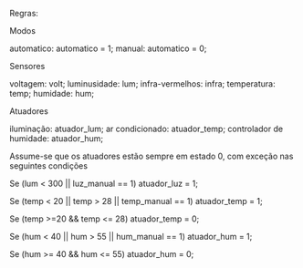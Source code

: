 Regras:

Modos

automatico: automatico = 1;
manual: automatico = 0;

Sensores

voltagem: volt;
luminusidade: lum;
infra-vermelhos: infra;
temperatura: temp;
humidade: hum;

Atuadores

iluminação: atuador_lum;
ar condicionado: atuador_temp;
controlador de humidade: atuador_hum;

Assume-se que os atuadores estão sempre em estado 0, 
com exceção nas seguintes condições

Se (lum < 300 || luz_manual == 1)
	atuador_luz = 1;

Se (temp < 20 || temp > 28 || temp_manual == 1)
	atuador_temp = 1;

Se (temp >=20 && temp <= 28)
	atuador_temp = 0;

Se (hum < 40 || hum > 55 || hum_manual == 1)
	atuador_hum = 1;

Se (hum >= 40 && hum <= 55)
	atuador_hum = 0;
